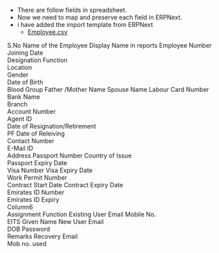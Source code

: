 - There are follow fields in spreadsheet.
- Now we need to map and preserve each field in ERPNext.
- i have added the import template from ERPNext
    - [Employee.csv](./Import%20Template/Employee.csv)




S.No
Name of the Employee
Display Name in reports	
Employee Number
Joining Date	
Designation	
Function	
Location	
Gender	
Date of Birth	
Blood Group	
Father /Mother Name	
Spouse Name	
Labour Card Number	
Bank Name	
Branch	
Account Number	
Agent ID	
Date of Resignation/Retirement	
PF Date of Releiving	
Contact Number	
E-Mail ID	
Address	
Passport Number	
Country of Issue	
Passport Expiry Date	
Visa Number	
Visa Expiry Date	
Work Permit Number	
Contract Start Date	
Contract Expiry Date	
Emirates ID Number	
Emirates ID Expiry	
Column6 	
Assignment Function	
Existing User Email	
Mobile No.	
EITS Given Name	
New User Email	
DOB	
Password	
Remarks	
Recovery Email	
Mob no. used